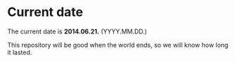 # Current date

The current date is **2014.06.21.** (YYYY.MM.DD.)

This repository will be good when the world ends, so we will know how long it lasted.